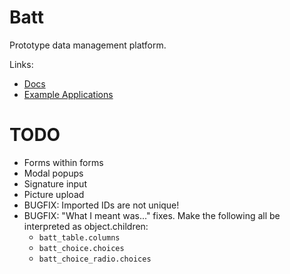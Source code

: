 Batt
====
Prototype data management platform.

Links:

* [Docs](docs)
* [Example Applications](examples)


TODO
====
* Forms within forms
* Modal popups
* Signature input
* Picture upload
* BUGFIX: Imported IDs are not unique!
* BUGFIX: "What I meant was..." fixes. Make the following all be interpreted as object.children:
	- `batt_table.columns`
	- `batt_choice.choices`
	- `batt_choice_radio.choices`
